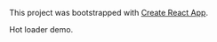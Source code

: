 This project was bootstrapped with [Create React App](https://github.com/facebookincubator/create-react-app).

Hot loader demo.
